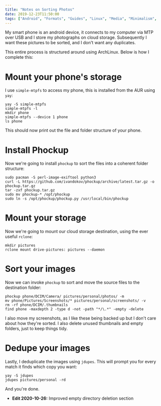 ```yaml
---
title: "Notes on Sorting Photos"
date: 2019-12-23T11:50:00
tags: ["Android", "Formats", "Guides", "Linux", "Media", "Minimalism", "Snippets", "Software"]
---
```


My smart phone is an android device, it connects to my computer via MTP over USB and I store my photographs on cloud storage. Subsequently I want these pictures to be sorted, and I don't want any duplicates.

This entire process is structured around using ArchLinux. Below is how I complete this:

# Mount your phone's storage
I use `simple-mtpfs` to access my phone, this is installed from the AUR using `yay`:
```
yay -S simple-mtpfs
simple-mtpfs -l
mkdir phone
simple-mtpfs --device 1 phone
ls phone
```
This should now print out the file and folder structure of your phone.

# Install Phockup
Now we're going to install `phockup` to sort the files into a coherent folder structure:
```
sudo pacman -S perl-image-exiftool python3
curl -L https://github.com/ivandokov/phockup/archive/latest.tar.gz -o phockup.tar.gz
tar -zxf phockup.tar.gz
sudo mv phockup-* /opt/phockup
sudo ln -s /opt/phockup/phockup.py /usr/local/bin/phockup
```

# Mount your storage
Now we're going to mount our cloud storage destination, using the ever useful `rclone`:
```
mkdir pictures
rclone mount drive-pictures: pictures --daemon
```

# Sort your images
Now we can invoke `phockup` to sort and move the source files to the destination folder:
```
phockup phone/DCIM/Camera/ pictures/personal/photos/ -m
mv phone/Pictures/Screenshots/* pictures/personal/screenshots/ -v
rm -rf phone/DCIM/.thumbnails
find phone -maxdepth 2 -type d -not -path "*/\.*" -empty -delete
```
I also move my screenshots, as I like these being backed up but I don't care about how they're sorted.
I also delete unused thumbnails and empty folders, just to keep things tidy.

# Dedupe your images
Lastly, I deduplicate the images using `jdupes`. This will prompt you for every match it finds which copy you want:
```
yay -S jdupes
jdupes pictures/personal -rd
```

And you're done.

* **Edit 2020-10-26:** Improved empty directory deletion section
